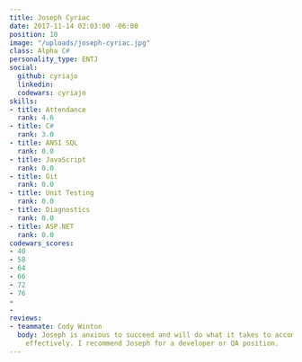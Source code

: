 ```yaml
---
title: Joseph Cyriac
date: 2017-11-14 02:03:00 -06:00
position: 10
image: "/uploads/joseph-cyriac.jpg"
class: Alpha C#
personality_type: ENTJ
social:
  github: cyriajo
  linkedin: 
  codewars: cyriajo
skills:
- title: Attendance
  rank: 4.6
- title: C#
  rank: 3.0
- title: ANSI SQL
  rank: 0.0
- title: JavaScript
  rank: 0.0
- title: Git
  rank: 0.0
- title: Unit Testing
  rank: 0.0
- title: Diagnostics
  rank: 0.0
- title: ASP.NET
  rank: 0.0
codewars_scores:
- 40
- 58
- 64
- 66
- 72
- 76
- 
- 
reviews:
- teammate: Cody Winton
  body: Joseph is anxious to succeed and will do what it takes to accomplish his tasks
    effectively. I recommend Joseph for a developer or QA position.
---
```


